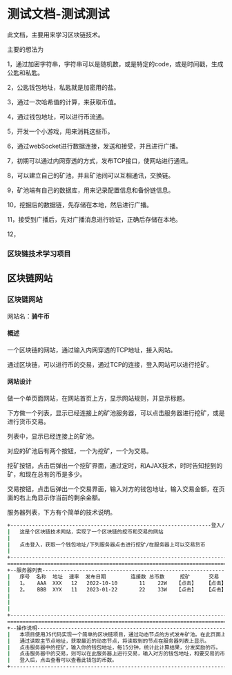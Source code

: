 # 测试文档-测试测试

此文档，主要用来学习区块链技术。

主要的想法为

1，通过加密字符串，字符串可以是随机数，或是特定的code，或是时间戳，生成公匙和私匙。

2，公匙钱包地址，私匙就是加密用的盐。

3，通过一次哈希值的计算，来获取币值。

4，通过钱包地址，可以进行币流通。

5，开发一个小游戏，用来消耗这些币。

6，通过webSocket进行数据连接，发送和接受，并且进行广播。

7，初期可以通过内网穿透的方式，发布TCP接口，使网站进行通讯。

8，可以建立自己的矿池，并且矿池间可以互相通讯，交换链。

9，矿池端有自己的数据库，用来记录配置信息和备份链信息。

10，挖掘后的数据链，先存储在本地，然后进行广播。

11，接受到广播后，先对广播消息进行验证，正确后存储在本地。

12，



### 区块链技术学习项目



## 区块链网站

### 区块链网站

网站名：**骑牛币**

#### 概述

一个区块链的网站，通过输入内网穿透的TCP地址，接入网站。

通过区块链，可以进行币的交易，通过TCP的连接，登入网站可以进行挖矿。

#### 网站设计

做一个单页面网站，在网站首页上方，显示网站规则，并显示标题。

下方做一个列表，显示已经连接上的矿池服务器，可以点击服务器进行挖矿，或是进行货币交易。

列表中，显示已经连接上的矿池。

对应的矿池后有两个按钮，一个为挖矿，一个为交易。

挖矿按钮，点击后弹出一个挖矿界面，通过定时，和AJAX技术，时时告知挖到的矿，和现在总有的币是多少。

交易按钮，点击后弹出一个交易界面，输入对方的钱包地址，输入交易金额，在页面的右上角显示你当前的剩余金额。

服务器列表，下方有个简单的技术说明。



~~~bash
+-----------------------------------------------------------------登入/查看---
|	这是个区块链技术网站，实现了一个区块链的挖币和交易的网站
|	
|	点击登入，获取一个钱包地址/下列服务器点击进行挖矿/在服务器上可以交易货币
|
+----------------------------------------------------------------------------
=============================================================================
+--服务器列表-----------------------------------------------------------------
|	序号	名称	地址	速率	发布日期		连接数	总币数		挖矿		交易
|	1。	 AAA  XXX	12	 2022-10-10	  	  11	22W	  【点击】	 【点击】
|	2。	 BBB  XYX	11	 2023-01-22	 	  22	33W	  【点击】	 【点击】		
|
|
|
+----------------------------------------------------------------------------
=============================================================================
+--操作说明-------------------------------------------------------------------
|	本项目使用JS代码实现一个简单的区块链项目，通过动态节点的方式发布矿池。在此页面上，
|	通过读取主节点地址，获取最近的动态节点，将读取到的节点在服务器列表上显示。
|	点击服务器中的挖矿，输入你的钱包地址，每15分钟，统计此计算结果，分发奖励的币。
|	点击服务器中的交易，则可以在此服务器上进行交易，输入对方的钱包地址，和要交易的币数
|   登入后，点击查看可以查看此钱包的币数。
+----------------------------------------------------------------------------




~~~

